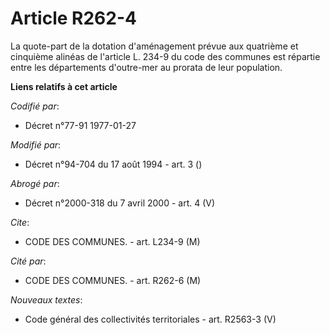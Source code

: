 # Article R262-4

La quote-part de la dotation d'aménagement prévue aux quatrième et cinquième alinéas de l'article L. 234-9 du code des
communes est répartie entre les départements d'outre-mer au prorata de leur population.

**Liens relatifs à cet article**

_Codifié par_:

  - Décret n°77-91 1977-01-27

_Modifié par_:

  - Décret n°94-704 du 17 août 1994 - art. 3 ()

_Abrogé par_:

  - Décret n°2000-318 du 7 avril 2000 - art. 4 (V)

_Cite_:

  - CODE DES COMMUNES. - art. L234-9 (M)

_Cité par_:

  - CODE DES COMMUNES. - art. R262-6 (M)

_Nouveaux textes_:

  - Code général des collectivités territoriales - art. R2563-3 (V)
